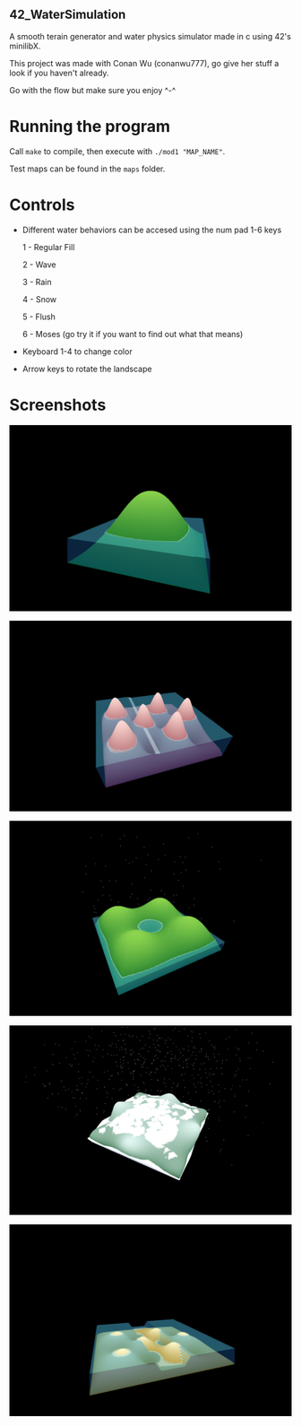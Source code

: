 ## 42_WaterSimulation

A smooth terain generator and water physics simulator made in c using 42's minilibX.

This project was made with Conan Wu (conanwu777), go give her stuff a look if you haven't already.

Go with the flow but make sure you enjoy ^-^

# Running the program

Call `make` to compile, then execute with `./mod1 "MAP_NAME"`.

Test maps can be found in the `maps` folder.

# Controls

* Different water behaviors can be accesed using the num pad 1-6 keys

    1 - Regular Fill
    
    2 - Wave
    
    3 - Rain
    
    4 - Snow
    
    5 - Flush
    
    6 - Moses (go try it if you want to find out what that means)

* Keyboard 1-4 to change color

* Arrow keys to rotate the landscape

# Screenshots

![alt text](/1.png)

![alt text](/3.png)

![alt text](/2.png)

![alt text](/4.png)

![alt text](/5.png)
 
